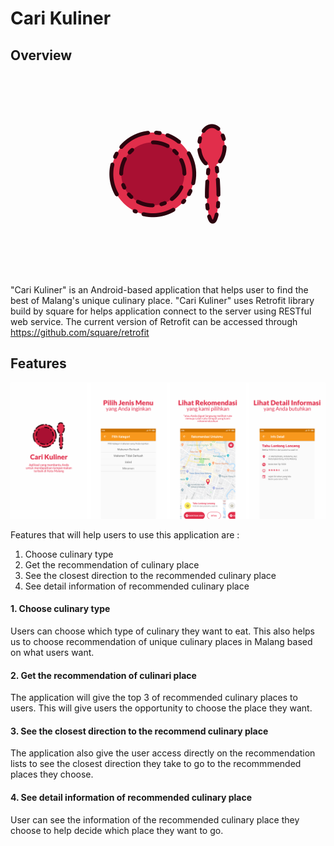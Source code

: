 # Cari Kuliner

## Overview

<p align="center">
<img src="/images/icon_mini.png" alt="Icon">
</p>

"Cari Kuliner" is an Android-based application that helps user to find the best of Malang's unique culinary place. "Cari Kuliner" uses Retrofit library build by square for helps application connect to the server using RESTful web service. The current version of Retrofit can be accessed through https://github.com/square/retrofit

## Features

![Overview](/images/overview.png)

Features that will help users to use this application are : 
1. Choose culinary type
2. Get the recommendation of culinary place 
3. See the closest direction to the recommended culinary place
3. See detail information of recommended culinary place

#### 1. Choose culinary type
Users can choose which type of culinary they want to eat. This also helps us to choose recommendation of unique culinary places in Malang based on what users want.

#### 2. Get the recommendation of culinari place
The application will give the top 3 of recommended culinary places to users. This will give users the opportunity to choose the place they want.

#### 3. See the closest direction to the recommend culinary place
The application also give the user access directly on the recommendation lists to see the closest direction they take to go to the recommmended places they choose.

#### 4. See detail information of recommended culinary place
User can see the information of the recommended culinary place they choose to help decide which place they want to go.
